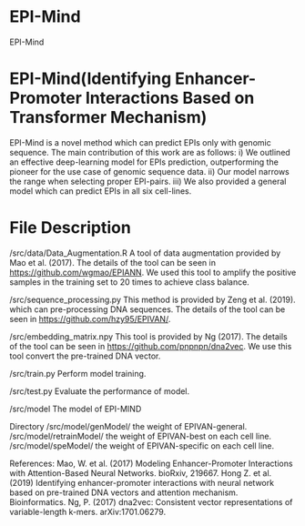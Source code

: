 # EPI-Mind
EPI-Mind
# EPI-Mind(Identifying Enhancer-Promoter Interactions Based on Transformer Mechanism)
EPI-Mind is a novel method which can predict EPIs only with genomic sequence. The main contribution of this work are as follows:
i) We outlined an effective deep-learning model for EPIs prediction, outperforming the pioneer for the use case of genomic sequence data.
ii) Our model narrows the range when selecting proper EPI-pairs.
iii) We also provided a general model which can predict EPIs in all six cell-lines.

# File Description 
/src/data/Data_Augmentation.R
A tool of data augmentation provided by Mao et al. (2017). 
The details of the tool can be seen in https://github.com/wgmao/EPIANN.
We used this tool to amplify the positive samples in the training set to 20 times to achieve class balance.

/src/sequence_processing.py
This method is provided by Zeng et al. (2019). which can pre-processing DNA sequences. 
The details of the tool can be seen in https://github.com/hzy95/EPIVAN/.
 
/src/embedding_matrix.npy
This tool is provided by Ng (2017).
The details of the tool can be seen in https://github.com/pnpnpn/dna2vec.
We use this tool convert the pre-trained DNA vector.

/src/train.py
Perform model training.

/src/test.py
Evaluate the performance of model.

/src/model
The model of EPI-MIND

Directory
/src/model/genModel/ the weight of EPIVAN-general.
/src/model/retrainModel/ the weight of EPIVAN-best on each cell line.
/src/model/speModel/ the weight of EPIVAN-specific on each cell line.
 
References:
Mao, W. et al. (2017) Modeling Enhancer-Promoter Interactions with Attention-Based Neural Networks. bioRxiv, 219667.
Hong Z. et al. (2019) Identifying enhancer-promoter interactions with neural network based on pre-trained DNA vectors and attention mechanism. Bioinformatics.
Ng, P. (2017) dna2vec: Consistent vector representations of variable-length k-mers. arXiv:1701.06279.
